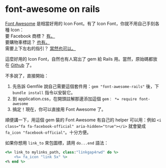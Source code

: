 # font-awesome on rails

[Font Awesome](http://fontawesome.io/) 是相當好用的 Icon Font。有了 Icon Font，你就不用自己手刻各種 Icon：  
要 Facebook 商標？ [有。](http://fontawesome.io/icon/facebook-official/)  
要購物車標誌？ [也有。](http://fontawesome.io/icon/shopping-cart/)  
需要上下左右的指引？ [當然也可以。](http://fontawesome.io/icon/arrow-up/)

這麼好用的 Icon Font，自然也有人寫出了 gem 給 Rails 用。當然，原始碼都放在 [Github](https://github.com/bokmann/font-awesome-rails) 了。

不多說了，直接開始：

1. 先告訴 Gemfile 說自己需要這個套件用：`gem "font-awesome-rails"` 後，下 `bundle install` 指令以安裝它。
2. 到 application.css，在開頭註解那邊添加這個 `gem： *= require font-awesome`
3. 搞定！現在，你可以直接用 Font Awesome 了。

順便講一下，用這個 gem 裝的 Font Awesome 有自己的 helper 可以用：例如 `<i class="fa fa-facebook-official" aria-hidden="true"></i>` 就會變成 `fa_icon "facebook-official"`。十分方便。

如果你想用 `link_to` 來包圖標，請用 `do...end` 語法：

```ruby
<%= link_to mylinks_path, class:"linkgap4rwd" do %>
    <%= fa_icon "link 5x" %>
<% end %>
```